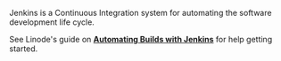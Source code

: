 Jenkins is a Continuous Integration system for automating the software development life cycle.

See Linode's guide on **[Automating Builds with Jenkins](https://github.com/linode/docs/blob/7dfe02c97178637bfbcc6e373ff6c094dea25193/docs/guides/development/ci/automate-builds-with-jenkins-on-ubuntu/index.md)** for help getting started.
